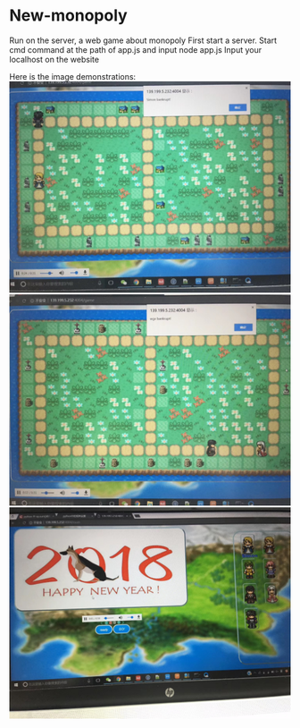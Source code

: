 # New-monopoly
Run on the server, a web game about monopoly
First start a server.
Start cmd command at the path of app.js and input node app.js
Input your localhost on the website

Here is the image demonstrations:
    ![游戏界面1](https://github.com/SimonZhou96/New-monopoly/blob/master/Images/11585188288_.pic_hd.jpg)
      ![游戏界面2](https://github.com/SimonZhou96/New-monopoly/blob/master/Images/31585188290_.pic_hd.jpg)
      ![人物选择](https://github.com/SimonZhou96/New-monopoly/blob/master/Images/21585188290_.pic_hd.jpg)

